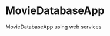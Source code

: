 # MovieDatabaseApp
MovieDatabaseApp using web services


<blockquote class="imgur-embed-pub" lang="en" data-id="a/u6Q3i"><a href="//imgur.com/u6Q3i"></a></blockquote><script async src="//s.imgur.com/min/embed.js" charset="utf-8"></script>
